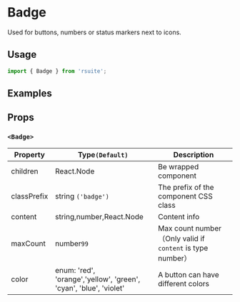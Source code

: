 # Badge

Used for buttons, numbers or status markers next to icons.

## Usage

```js
import { Badge } from 'rsuite';
```

## Examples

<!--{demo}-->

## Props

### `<Badge>`

| Property    | Type`(Default)`          | Description                                                |
| ----------- | ------------------------ | ---------------------------------------------------------- |
| children    | React.Node               | Be wrapped component                                       |
| classPrefix | string `('badge')`       | The prefix of the component CSS class                      |
| content     | string,number,React.Node | Content info                                               |
| maxCount    | number`99`               | Max count number（Only valid if `content` is type number） |
| color       | enum: 'red', 'orange','yellow', 'green', <br/>'cyan', 'blue', 'violet'   | A button can have different colors   |
